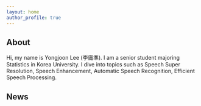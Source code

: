 ```yaml
---
layout: home
author_profile: true
---
```


## About

Hi, my name is Yongjoon Lee (李庸準). I am a senior student majoring Statistics in Korea University. I dive into topics such as Speech Super Resolution, Speech Enhancement, Automatic Speech Recognition, Efficient Speech Processing.


## News
